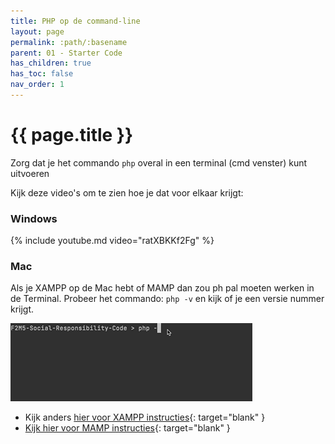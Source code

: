 ```yaml
---
title: PHP op de command-line
layout: page
permalink: :path/:basename
parent: 01 - Starter Code
has_children: true
has_toc: false
nav_order: 1
---
```


# {{ page.title }}

Zorg dat je het commando `php` overal in een terminal (cmd venster) kunt uitvoeren

Kijk deze video's om te zien hoe je dat voor elkaar krijgt:

### Windows
{% include youtube.md video="ratXBKKf2Fg" %}

### Mac
Als je XAMPP op de Mac hebt of MAMP dan zou ph pal moeten werken in de Terminal.
Probeer het commando: `php -v` en kijk of je een versie nummer krijgt.

![PHP](images/php-v.gif)

- Kijk anders [hier voor XAMPP instructies](http://bap.mediadeveloper.amsterdam/installatie-en-setup/xampp-mac/){: target="blank" }
- [Kijk hier voor MAMP instructies](http://bap.mediadeveloper.amsterdam/installatie-en-setup/mamp-mac/){: target="blank" }










